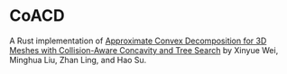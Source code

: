 # CoACD

A Rust implementation of [Approximate Convex Decomposition for 3D Meshes with Collision-Aware Concavity and Tree Search](https://colin97.github.io/CoACD/) by Xinyue Wei, Minghua Liu, Zhan Ling, and Hao Su.

